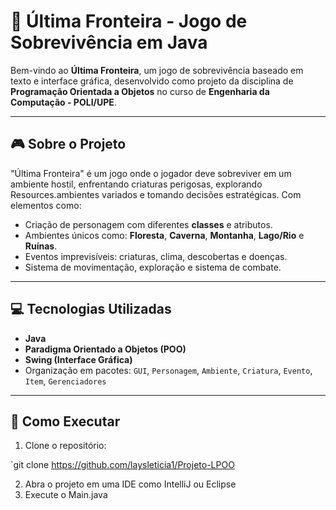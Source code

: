 # 🌲 Última Fronteira - Jogo de Sobrevivência em Java

Bem-vindo ao **Última Fronteira**, um jogo de sobrevivência baseado em texto e interface gráfica, desenvolvido como projeto da disciplina de **Programação Orientada a Objetos** no curso de **Engenharia da Computação - POLI/UPE**.

---

## 🎮 Sobre o Projeto

"Última Fronteira" é um jogo onde o jogador deve sobreviver em um ambiente hostil, enfrentando criaturas perigosas, explorando Resources.ambientes variados e tomando decisões estratégicas. Com elementos como:

- Criação de personagem com diferentes **classes** e atributos.
- Ambientes únicos como: **Floresta**, **Caverna**, **Montanha**, **Lago/Rio** e **Ruínas**.
- Eventos imprevisíveis: criaturas, clima, descobertas e doenças.
- Sistema de movimentação, exploração e sistema de combate.

---

## 💻 Tecnologias Utilizadas

- **Java**
- **Paradigma Orientado a Objetos (POO)**
- **Swing (Interface Gráfica)**
- Organização em pacotes: `GUI`, `Personagem`, `Ambiente`, `Criatura`, `Evento`, `Item`, `Gerenciadores`

---

## 🚀 Como Executar

1. Clone o repositório:

`git clone https://github.com/laysleticia1/Projeto-LPOO

2. Abra o projeto em uma IDE como IntelliJ ou Eclipse
3. Execute o Main.java

